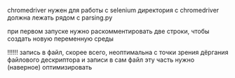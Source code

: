 chromedriver нужен для работы с selenium
директория с chromedriver должна лежать рядом с parsing.py

при первом запуске нужно раскомментировать две строки, чтобы создать новую переменную среды


!!!!!!
запись в файл, скорее всего, неоптимальна с точки зрения дёргания файлового дескриптора и записи в сам файл
эту часть нужно (наверное) оптимизировать